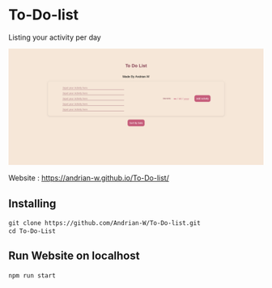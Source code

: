 # To-Do-list
Listing your activity per day

![](img-web.png)

Website : https://andrian-w.github.io/To-Do-list/
## Installing 
```
git clone https://github.com/Andrian-W/To-Do-list.git
cd To-Do-List
```


## Run Website on localhost
```
npm run start
```
